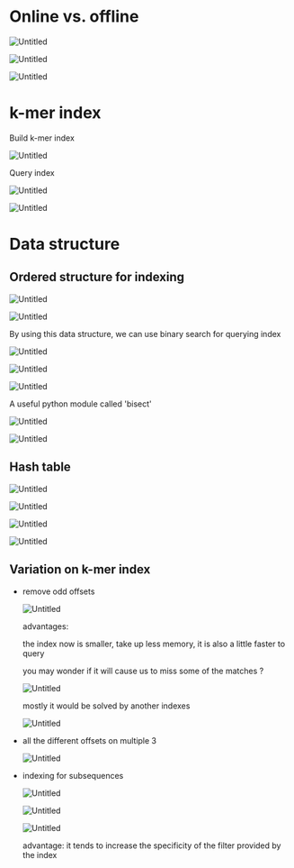 # Online vs. offline

![Untitled](pictures/part1_exactmatching_2_01.png)

![Untitled](pictures/part1_exactmatching_2_02.png)

![Untitled](pictures/part1_exactmatching_2_03.png)

# k-mer index

Build k-mer index

![Untitled](pictures/part1_exactmatching_2_04.png)

Query index

![Untitled](pictures/part1_exactmatching_2_05.png)

![Untitled](pictures/part1_exactmatching_2_06.png)

# Data structure

## Ordered structure for indexing

![Untitled](pictures/part1_exactmatching_2_07.png)

![Untitled](pictures/part1_exactmatching_2_08.png)

By using this data structure, we can use binary search for querying index

![Untitled](pictures/part1_exactmatching_2_09.png)

![Untitled](pictures/part1_exactmatching_2_10.png)

![Untitled](pictures/part1_exactmatching_2_11.png)

A useful python module called 'bisect'

![Untitled](pictures/part1_exactmatching_2_12.png)

![Untitled](pictures/part1_exactmatching_2_13.png)
 
## Hash table

![Untitled](pictures/part1_exactmatching_2_14.png)

![Untitled](pictures/part1_exactmatching_2_15.png)

![Untitled](pictures/part1_exactmatching_2_16.png)

![Untitled](pictures/part1_exactmatching_2_17.png)

## Variation on k-mer index

- remove odd offsets

    ![Untitled](pictures/part1_exactmatching_2_18.png)
    
    advantages:
    
    the index now is smaller, take up less memory, it is also a little faster to query
    
    you may wonder if it will cause us to miss some of the matches ?
    
    ![Untitled](pictures/part1_exactmatching_2_19.png)
    
    mostly it would be solved by another indexes
    
    ![Untitled](pictures/part1_exactmatching_2_20.png)

- all the different offsets on multiple 3

    ![Untitled](pictures/part1_exactmatching_2_21.png)

- indexing for subsequences

    ![Untitled](pictures/part1_exactmatching_2_22.png)
    
    ![Untitled](pictures/part1_exactmatching_2_23.png)
    
    ![Untitled](pictures/part1_exactmatching_2_24.png)
    
    advantage: it tends to increase the specificity of the filter provided by the index
